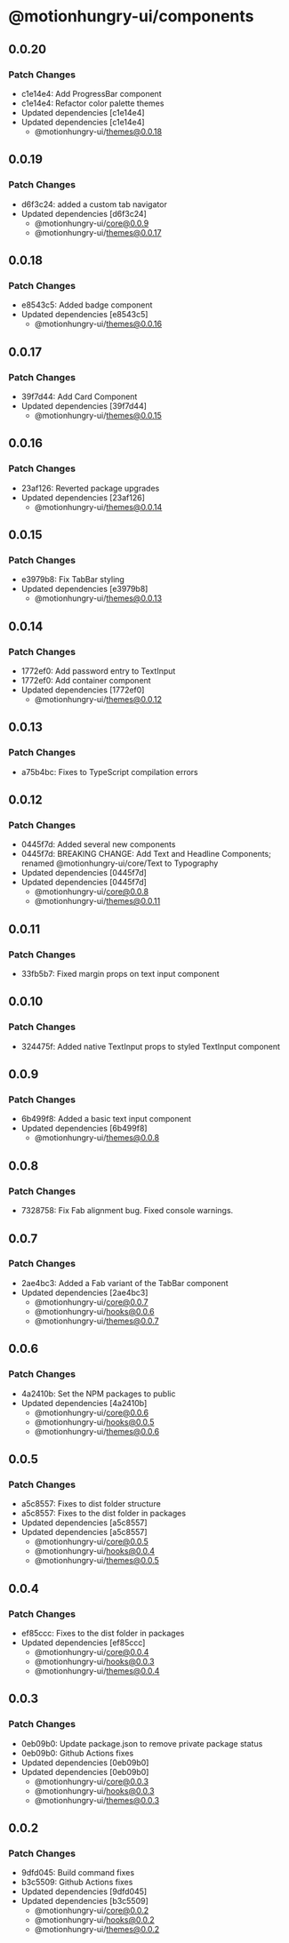 # @motionhungry-ui/components

## 0.0.20

### Patch Changes

- c1e14e4: Add ProgressBar component
- c1e14e4: Refactor color palette themes
- Updated dependencies [c1e14e4]
- Updated dependencies [c1e14e4]
  - @motionhungry-ui/themes@0.0.18

## 0.0.19

### Patch Changes

- d6f3c24: added a custom tab navigator
- Updated dependencies [d6f3c24]
  - @motionhungry-ui/core@0.0.9
  - @motionhungry-ui/themes@0.0.17

## 0.0.18

### Patch Changes

- e8543c5: Added badge component
- Updated dependencies [e8543c5]
  - @motionhungry-ui/themes@0.0.16

## 0.0.17

### Patch Changes

- 39f7d44: Add Card Component
- Updated dependencies [39f7d44]
  - @motionhungry-ui/themes@0.0.15

## 0.0.16

### Patch Changes

- 23af126: Reverted package upgrades
- Updated dependencies [23af126]
  - @motionhungry-ui/themes@0.0.14

## 0.0.15

### Patch Changes

- e3979b8: Fix TabBar styling
- Updated dependencies [e3979b8]
  - @motionhungry-ui/themes@0.0.13

## 0.0.14

### Patch Changes

- 1772ef0: Add password entry to TextInput
- 1772ef0: Add container component
- Updated dependencies [1772ef0]
  - @motionhungry-ui/themes@0.0.12

## 0.0.13

### Patch Changes

- a75b4bc: Fixes to TypeScript compilation errors

## 0.0.12

### Patch Changes

- 0445f7d: Added several new components
- 0445f7d: BREAKING CHANGE: Add Text and Headline Components; renamed @motionhungry-ui/core/Text to Typography
- Updated dependencies [0445f7d]
- Updated dependencies [0445f7d]
  - @motionhungry-ui/core@0.0.8
  - @motionhungry-ui/themes@0.0.11

## 0.0.11

### Patch Changes

- 33fb5b7: Fixed margin props on text input component

## 0.0.10

### Patch Changes

- 324475f: Added native TextInput props to styled TextInput component

## 0.0.9

### Patch Changes

- 6b499f8: Added a basic text input component
- Updated dependencies [6b499f8]
  - @motionhungry-ui/themes@0.0.8

## 0.0.8

### Patch Changes

- 7328758: Fix Fab alignment bug. Fixed console warnings.

## 0.0.7

### Patch Changes

- 2ae4bc3: Added a Fab variant of the TabBar component
- Updated dependencies [2ae4bc3]
  - @motionhungry-ui/core@0.0.7
  - @motionhungry-ui/hooks@0.0.6
  - @motionhungry-ui/themes@0.0.7

## 0.0.6

### Patch Changes

- 4a2410b: Set the NPM packages to public
- Updated dependencies [4a2410b]
  - @motionhungry-ui/core@0.0.6
  - @motionhungry-ui/hooks@0.0.5
  - @motionhungry-ui/themes@0.0.6

## 0.0.5

### Patch Changes

- a5c8557: Fixes to dist folder structure
- a5c8557: Fixes to the dist folder in packages
- Updated dependencies [a5c8557]
- Updated dependencies [a5c8557]
  - @motionhungry-ui/core@0.0.5
  - @motionhungry-ui/hooks@0.0.4
  - @motionhungry-ui/themes@0.0.5

## 0.0.4

### Patch Changes

- ef85ccc: Fixes to the dist folder in packages
- Updated dependencies [ef85ccc]
  - @motionhungry-ui/core@0.0.4
  - @motionhungry-ui/hooks@0.0.3
  - @motionhungry-ui/themes@0.0.4

## 0.0.3

### Patch Changes

- 0eb09b0: Update package.json to remove private package status
- 0eb09b0: Github Actions fixes
- Updated dependencies [0eb09b0]
- Updated dependencies [0eb09b0]
  - @motionhungry-ui/core@0.0.3
  - @motionhungry-ui/hooks@0.0.3
  - @motionhungry-ui/themes@0.0.3

## 0.0.2

### Patch Changes

- 9dfd045: Build command fixes
- b3c5509: Github Actions fixes
- Updated dependencies [9dfd045]
- Updated dependencies [b3c5509]
  - @motionhungry-ui/core@0.0.2
  - @motionhungry-ui/hooks@0.0.2
  - @motionhungry-ui/themes@0.0.2
